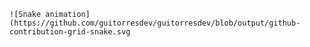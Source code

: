 


  
    ![Snake animation](https://github.com/guitorresdev/guitorresdev/blob/output/github-contribution-grid-snake.svg
  



